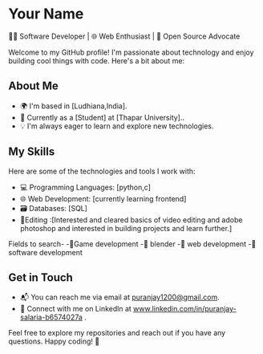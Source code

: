 # Your Name

👨‍💻 Software Developer | 🌐 Web Enthusiast | 🚀 Open Source Advocate

Welcome to my GitHub profile! I'm passionate about technology and enjoy building cool things with code. Here's a bit about me:

## About Me

- 🌍 I'm based in [Ludhiana,India].
- 💼 Currently  as a [Student] at [Thapar University]..
- 💡 I'm always eager to learn and explore new technologies.

## My Skills

Here are some of the technologies and tools I work with:

- 💻 Programming Languages: [python,c]
- 🌐 Web Development: [currently learning frontend]
- 🗃️ Databases: [SQL]
- 🚀Editing :[Interested and cleared basics of video editing and adobe photoshop and interested in building projects and learn further.]
  
Fields to search-
-🚀Game development
-🌟 blender
-🌟 web development
-🚀software development


## Get in Touch

- 📬 You can reach me via email at puranjay1200@gmail.com.
- 💬 Connect with me on Linkedln at www.linkedin.com/in/puranjay-salaria-b6574027a .


Feel free to explore my repositories and reach out if you have any questions. Happy coding! 🚀
